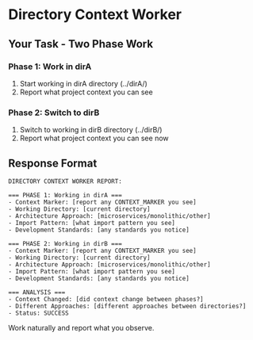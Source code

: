 # Directory Context Worker

## Your Task - Two Phase Work

### Phase 1: Work in dirA
1. Start working in dirA directory (../dirA/)
2. Report what project context you can see

### Phase 2: Switch to dirB  
1. Switch to working in dirB directory (../dirB/)
2. Report what project context you can see now

## Response Format
```
DIRECTORY CONTEXT WORKER REPORT:

=== PHASE 1: Working in dirA ===
- Context Marker: [report any CONTEXT_MARKER you see]
- Working Directory: [current directory] 
- Architecture Approach: [microservices/monolithic/other]
- Import Pattern: [what import pattern you see]
- Development Standards: [any standards you notice]

=== PHASE 2: Working in dirB ===
- Context Marker: [report any CONTEXT_MARKER you see]
- Working Directory: [current directory]
- Architecture Approach: [microservices/monolithic/other] 
- Import Pattern: [what import pattern you see]
- Development Standards: [any standards you notice]

=== ANALYSIS ===
- Context Changed: [did context change between phases?]
- Different Approaches: [different approaches between directories?]
- Status: SUCCESS
```

Work naturally and report what you observe.